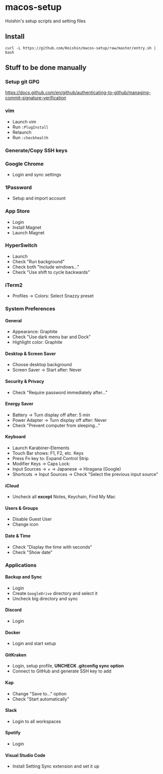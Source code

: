# macos-setup

Hoishin's setup scripts and setting files

## Install

```
curl -L https://github.com/Hoishin/macos-setup/raw/master/entry.sh | bash
```

## Stuff to be done manually

### Setup git GPG

https://docs.github.com/en/github/authenticating-to-github/managing-commit-signature-verification

### vim

- Launch vim
- Run `:PlugInstall`
- Relaunch
- Run `:checkhealth`

### Generate/Copy SSH keys

### Google Chrome

- Login and sync settings

### 1Password

- Setup and import account

### App Store

- Login
- Install Magnet
- Launch Magnet

### HyperSwitch

- Launch
- Check "Run background"
- Check both "Include windows..."
- Check "Use shift to cycle backwards"

### iTerm2

- Profiles -> Colors: Select Snazzy preset

### System Preferences

#### General

- Appearance: Graphite
- Check "Use dark menu bar and Dock"
- Highlight color: Graphite

#### Desktop & Screen Saver

- Choose desktop background
- Screen Saver -> Start after: Never

#### Security & Privacy

- Check "Require password immediately after..."

#### Energy Saver

- Battery -> Turn display off after: 5 min
- Power Adapter -> Turn display off after: Never
- Check "Prevent computer from sleeping..."

#### Keyboard

- Launch Karabiner-Elements
- Touch Bar shows: F1, F2, etc. Keys
- Press Fn key to: Expand Control Strip
- Modifier Keys -> Caps Lock: 
- Input Sources -> + -> Japanese -> Hiragana (Google)
- Shortcuts -> Input Sources -> Check "Select the previous input source"

#### iCloud

- Uncheck all **except** Notes, Keychain, Find My Mac

#### Users & Groups

- Disable Guest User
- Change icon

#### Date & Time

- Check "Display the time with seconds"
- Check "Show date"

### Applications

#### Backup and Sync

- Login
- Create `GoogleDrive` directory and select it
- Uncheck big directory and sync

#### Discord

- Login

#### Docker

- Login and start setup

#### GitKraken

- Login, setup profile, **UNCHECK .gitconfig sync option**
- Connect to GitHub and generate SSH key to add

#### Kap

- Change "Save to..." option
- Check "Start automatically"

#### Slack

- Login to all workspaces

#### Spotify

- Login

#### Visual Studio Code

- Install Setting Sync extension and set it up
